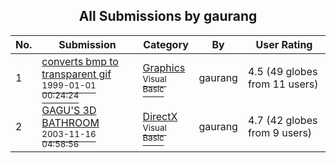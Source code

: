 ﻿<div align="center">

## All Submissions by gaurang

</div>

No.  | Submission | Category | By   | User Rating
---- | ---------- | -------- | ---- | -----------
1 | [converts bmp to transparent gif<br /><sup>1999-01-01 00:24:24</sup>](https://github.com/Planet-Source-Code/gaurang-converts-bmp-to-transparent-gif__1-49560) | [Graphics<br /><sup>Visual Basic</sup>](../ByCategory/graphics__1-46.md) | gaurang | 4.5 (49 globes from 11 users)
2 | [GAGU'S 3D BATHROOM<br /><sup>2003-11-16 04:58:56</sup>](https://github.com/Planet-Source-Code/gaurang-gagu-s-3d-bathroom__1-50006) | [DirectX<br /><sup>Visual Basic</sup>](../ByCategory/directx__1-44.md) | gaurang | 4.7 (42 globes from 9 users)

